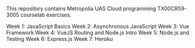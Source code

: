  This repository contains Metropolia UAS Cloud programming TX00CR59-3005 courselab exercises.
 
 Week 1: JavaScript Basics
 Week 2: Asynchronous JavaScript
 Week 3: Vue Framework
 Week 4: VueJS Routing and Node.js Intro
 Week 5: Node.js and Testing
 Week 6: Express.js
 Week 7: Heroku
